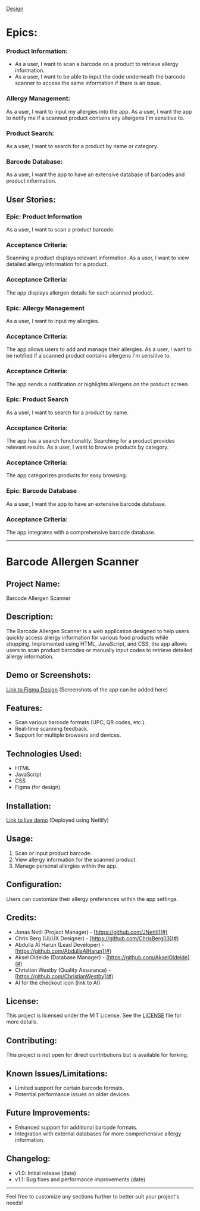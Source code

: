 [Design](https://www.figma.com/file/RB02EE4zorj5LwuhkXogdW/Allergy-App?type=design&node-id=0%3A1&mode=design&t=ltocGRlCOggKFK5C-1)
# Epics:
### Product Information:
* As a user, I want to scan a barcode on a product to retrieve allergy information.
* As a user, I want to be able to input the code underneath the barcode scanner to access the same information if there is an issue.
### Allergy Management:
As a user, I want to input my allergies into the app.
As a user, I want the app to notify me if a scanned product contains any allergens I'm sensitive to.
### Product Search:
As a user, I want to search for a product by name or category.
### Barcode Database:
As a user, I want the app to have an extensive database of barcodes and product information.
## User Stories:
### Epic: Product Information
As a user, I want to scan a product barcode.
### Acceptance Criteria:
Scanning a product displays relevant information.
As a user, I want to view detailed allergy information for a product.
### Acceptance Criteria:
The app displays allergen details for each scanned product.
### Epic: Allergy Management
As a user, I want to input my allergies.
### Acceptance Criteria:
The app allows users to add and manage their allergies.
As a user, I want to be notified if a scanned product contains allergens I'm sensitive to.
### Acceptance Criteria:
The app sends a notification or highlights allergens on the product screen.
### Epic: Product Search
As a user, I want to search for a product by name.
### Acceptance Criteria:
The app has a search functionality.
Searching for a product provides relevant results.
As a user, I want to browse products by category.
### Acceptance Criteria:
The app categorizes products for easy browsing.
### Epic: Barcode Database
As a user, I want the app to have an extensive barcode database.
### Acceptance Criteria:
The app integrates with a comprehensive barcode database.


---

# Barcode Allergen Scanner

## Project Name:
Barcode Allergen Scanner

## Description:
The Barcode Allergen Scanner is a web application designed to help users quickly access allergy information for various food products while shopping. Implemented using HTML, JavaScript, and CSS, the app allows users to scan product barcodes or manually input codes to retrieve detailed allergy information.

## Demo or Screenshots:
[Link to Figma Design](https://www.figma.com/file/RB02EE4zorj5LwuhkXogdW/Allergy-App?type=design&node-id=0%3A1&mode=design&t=ltocGRlCOggKFK5C-1)
(Screenshots of the app can be added here)

## Features:
- Scan various barcode formats (UPC, QR codes, etc.).
- Real-time scanning feedback.
- Support for multiple browsers and devices.

## Technologies Used:
- HTML
- JavaScript
- CSS
- Figma (for design)

## Installation:
[Link to live demo](#) (Deployed using Netlify)

## Usage:
1. Scan or input product barcode.
2. View allergy information for the scanned product.
3. Manage personal allergies within the app.

## Configuration:
Users can customize their allergy preferences within the app settings.

## Credits:
- Jonas Netli (Project Manager) - [https://github.com/JNettli](#)
- Chris Berg (UI/UX Designer) - [https://github.com/ChrisBerg03](#)
- Abdulla Al Harun (Lead Developer) - [https://github.com/AbdullaAlHarun](#)
- Aksel Oldeide (Database Manager) - [https://github.com/AkselOldeide](#)
- Christian Westby (Quality Assurance) - [https://github.com/ChristianWestby](#)
- AI for the checkout icon (link to AI)

## License:
This project is licensed under the MIT License. See the [LICENSE](LICENSE) file for more details.

## Contributing:
This project is not open for direct contributions but is available for forking.

## Known Issues/Limitations:
- Limited support for certain barcode formats.
- Potential performance issues on older devices.

## Future Improvements:
- Enhanced support for additional barcode formats.
- Integration with external databases for more comprehensive allergy information.

## Changelog:
- v1.0: Initial release (date)
- v1.1: Bug fixes and performance improvements (date)

---

Feel free to customize any sections further to better suit your project's needs!